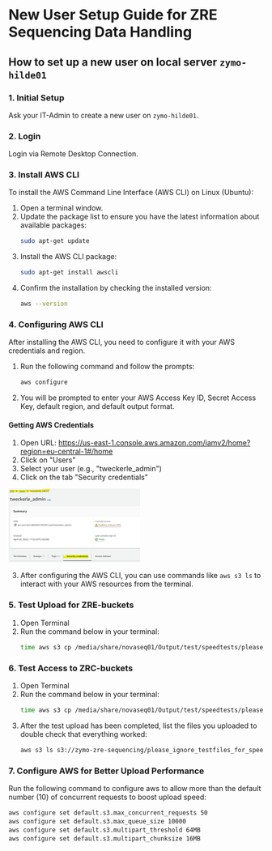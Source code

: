 # New User Setup Guide for ZRE Sequencing Data Handling

## How to set up a new user on local server `zymo-hilde01`

### 1. Initial Setup
Ask your IT-Admin to create a new user on `zymo-hilde01`.

### 2. Login
Login via Remote Desktop Connection.

### 3. Install AWS CLI

To install the AWS Command Line Interface (AWS CLI) on Linux (Ubuntu):

1. Open a terminal window.
2. Update the package list to ensure you have the latest information about available packages:
   ```bash
   sudo apt-get update
   ```
3. Install the AWS CLI package:
   ```bash
   sudo apt-get install awscli
   ```
4. Confirm the installation by checking the installed version:
   ```bash
   aws --version
   ```

### 4. Configuring AWS CLI

After installing the AWS CLI, you need to configure it with your AWS credentials and region.

1. Run the following command and follow the prompts:
   ```bash
   aws configure
   ```
2. You will be prompted to enter your AWS Access Key ID, Secret Access Key, default region, and default output format.

#### Getting AWS Credentials

1. Open URL: https://us-east-1.console.aws.amazon.com/iamv2/home?region=eu-central-1#/home
2. Click on "Users"
3. Select your user (e.g., "tweckerle_admin")
4. Click on the tab "Security credentials"

![How to access your AWS-credentials](pictures/security_credentials_s3_console.png)

3. After configuring the AWS CLI, you can use commands like `aws s3 ls` to interact with your AWS resources from the terminal.

### 5. Test Upload for ZRE-buckets

1. Open Terminal
2. Run the command below in your terminal:
   ```bash
   time aws s3 cp /media/share/novaseq01/Output/test/speedtests/please_ignore_testfiles_for_speedtest2GB/ s3://testbucket-please-ignore-in-europa/please_ignore_testfiles_for_speedtest --recursive
   ```

### 6. Test Access to ZRC-buckets

1. Open Terminal
2. Run the command below in your terminal:
   ```bash
   time aws s3 cp /media/share/novaseq01/Output/test/speedtests/please_ignore_testfiles_for_speedtest2GB/ s3://zymo-zre-sequencing/please_ignore_testfiles_for_speedtest --recursive
   ```
3. After the test upload has been completed, list the files you uploaded to double check that everything worked:
   ```bash
   aws s3 ls s3://zymo-zre-sequencing/please_ignore_testfiles_for_speedtest --recursive
   ```

### 7. Configure AWS for Better Upload Performance

Run the following command to configure aws to allow more than the default number (10) of concurrent requests to boost upload speed:
```bash
aws configure set default.s3.max_concurrent_requests 50
aws configure set default.s3.max_queue_size 10000
aws configure set default.s3.multipart_threshold 64MB
aws configure set default.s3.multipart_chunksize 16MB
```
